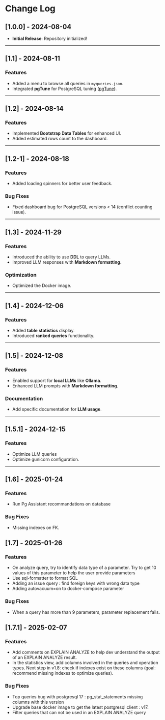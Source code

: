 # Change Log

## [1.0.0] - 2024-08-04
- **Initial Release**: Repository initialized!

---

## [1.1] - 2024-08-11
### Features
- Added a menu to browse all queries in `myqueries.json`.
- Integrated **pgTune** for PostgreSQL tuning ([pgTune](https://pgtune.leopard.in.ua/)).

---

## [1.2] - 2024-08-14
### Features
- Implemented **Bootstrap Data Tables** for enhanced UI.
- Added estimated rows count to the dashboard.

---

## [1.2-1] - 2024-08-18
### Features
- Added loading spinners for better user feedback.

### Bug Fixes
- Fixed dashboard bug for PostgreSQL versions < 14 (conflict counting issue).

---

## [1.3] - 2024-11-29
### Features
- Introduced the ability to use **DDL** to query LLMs.
- Improved LLM responses with **Markdown formatting**.

### Optimization
- Optimized the Docker image.

---

## [1.4] - 2024-12-06
### Features
- Added **table statistics** display.
- Introduced **ranked queries** functionality.

---

## [1.5] - 2024-12-08
### Features
- Enabled support for **local LLMs** like **Ollama**.
- Enhanced LLM prompts with **Markdown formatting**.

### Documentation
- Add specific documentation for **LLM usage**.

---

## [1.5.1] - 2024-12-15
### Features
- Optimize LLM queries
- Optimize gunicorn configuration.

---

## [1.6] - 2025-01-24
### Features
- Run Pg Assistant recommandations on database
### Bug Fixes
- Missing indexes on FK.

## [1.7] - 2025-01-26
### Features
- On analyze query, try to identify data type of a parameter. Try to get 10 values of this parameter to help the user provide parameters
- Use sql-formatter to format SQL
- Adding an issue query : find foreign keys with wrong data type
- Adding autovacuum=on to docker-compose parameter
### Bug Fixes
- When a query has more than 9 parameters, parameter replacement fails.

## [1.7.1] - 2025-02-07
### Features
- Add comments on EXPLAIN ANALYZE to help dev understand the output of an EXPLAIN ANALYZE result.
- In the statistics view, add columns involved in the queries and operation types. Next step in v1.8: check if indexes exist on these columns (goal: recommend missing indexes to optimize queries).
### Bug Fixes
- Top queries bug with postgresql 17 : pg_stat_statements missing columns with this version
- Upgrade base docker image to get the latest postgresql client : v17.  
- Filter queries that can not be used in an EXPLAIN ANALYZE query 